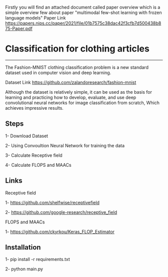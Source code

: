 
Firstly you will find an attached document called paper overview which is a simple overview few about paper "multimodal few-shot learning with frozen language models"
Paper Link https://papers.nips.cc/paper/2021/file/01b7575c38dac42f3cfb7d500438b875-Paper.pdf

# Classification for clothing articles
------------

The Fashion-MNIST clothing classification problem is a new standard dataset used in computer vision and deep learning.

Dataset Link https://github.com/zalandoresearch/fashion-mnist

Although the dataset is relatively simple, it can be used as the basis for learning and practicing how to develop, evaluate, and use deep convolutional neural networks for image classification from scratch, Which achieves impressive results.

Steps
------------
1- Download Dataset

2- Using Convoultion Neural Network for training the data

3- Calculate Receptive field

4- Calculate FLOPS and MAACs

Links
------------
Receptive field 

1- https://github.com/shelfwise/receptivefield

2- https://github.com/google-research/receptive_field

FLOPS and MAACs

1- https://github.com/ckyrkou/Keras_FLOP_Estimator

Installation
------------
1- pip install -r requirements.txt

2- python main.py
